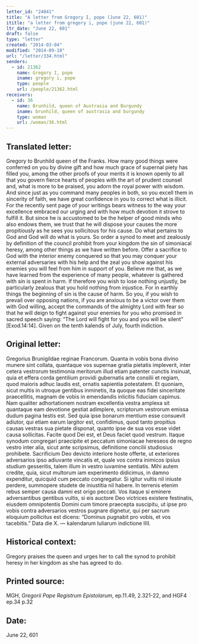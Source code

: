 ```yaml
---
letter_id: "24041"
title: "A letter from Gregory I, pope (June 22, 601)"
ititle: "a letter from gregory i, pope (june 22, 601)"
ltr_date: "June 22, 601"
draft: false
type: "letter"
created: "2014-03-04"
modified: "2014-09-18"
url: "/letter/334.html"
senders:
  - id: 21362
    name: Gregory I, pope
    iname: gregory i, pope
    type: people
    url: /people/21362.html
receivers:
  - id: 36
    name: Brunhild, queen of Austrasia and Burgundy
    iname: brunhild, queen of austrasia and burgundy
    type: woman
    url: /woman/36.html
---
```

<h2> Translated letter:</h2>Gregory to Brunhild queen of the Franks.
How many good things were conferred on you by divine gift and how much grace of supernal piety has filled you, among the other proofs of your merits it is known openly to all that you govern fierce hearts of peoples with the art of prudent counsel and, what is more to be praised, you adorn the royal power with wisdom.  And since just as you command many peoples in both, so you excell them in sincerity of faith, we have great confidence in you to correct what is illicit.  For the recently sent page of your writings bears witness to the way your excellence embraced our urging and with how much devotion it strove to fulfill it.  But since he is accustomed to be the helper of good minds who also endows them, we trust that he will dispose your causes the more propitiously as he sees you sollicitous for his cause.  Do what pertains to God and God will do what is yours.
So order a synod to meet and zealously by definition of the council prohibit from your kingdom the sin of simoniacal heresy, among other things as we have written before.  Offer a sacrifice to God with the interior enemy conquered so that you may conquer your external adversaries with his help and the zeal you show against his enemies you will feel from him in support of you.  Believe me that, as we have learned from the experience of many people, whatever is gathered with sin is spent in harm.  If therefore you wish to lose nothing unjustly, be particularly zealous that you hold nothing from injustice.  For in earthly things the beginning of sin is the cause of harm.  So you, if you wish to prevail over opposing nations, if you are anxious to be a victor over them with God willing, accept the commands of the almighty Lord with fear so that he will deign to fight against your enemies for you who promised in sacred speech saying:  “The Lord will fight for you and you will be silent” [Exod.14:14].
Given on the tenth kalends of July, fourth indiction.
<h2 class="mt-4"> Original letter:</h2>Gregorius Brunigildae reginae Francorum.
Quanta in vobis bona divino munere sint collata, quantaque vos supernae gratia pietatis impleverit, inter cetera vestrorum testimonia meritorum illud etiam patenter cunctis insinuat, quia et effera corda gentilium providi gubernatis arte consilii et regiam, quod maioris adhuc laudis est, ornatis sapientia potestatem. Et quoniam, sicut multis in utroque gentibus inminetis, ita quoque eas fidei sinceritate praecellitis, magnam de vobis in emendandis inlicitis fiduciam capimus. Nam qualiter adhortationem nostram excellentia vestra amplexa sit quantaque eam devotione gestiat adimplere, scriptorum vestrorum emissa dudum pagina testis est. Sed quia ipse bonarum mentium esse consuevit adiutor, qui etiam earum largitor est, confidimus, quod tanto propitius causas vestras sua pietate disponat, quanto ipse de sua vos esse videt causa sollicitas. Facite quod Dei est, et Deus faciet quod vestrum. Itaque synodum congregari praecipite et peccatum simoniacae hereseos de regno vestro inter alia, sicut ante scripsimus, definitione concilii studiosius prohibete. Sacrificium Deo devicto interiore hoste offerte, ut exteriores adversarios ipso adiuvante vincatis et, quale vos contra inimicos ipsius studium gesseritis, talem illum in vestro iuvamine sentiatis. Mihi autem credite, quia, sicut multorum iam experimento didicimus, in damno expenditur, quicquid cum peccato congregatur. Si igitur vultis nil iniuste perdere, summopere studete de iniustitia nil habere. In terrenis etenim rebus semper causa damni est origo peccati. Vos itaque si eminere adversantibus gentibus vultis, si eis auctore Deo victrices existere festinatis, eiusdem omnipotentis Domini cum timore praecepta suscipitu, ut ipse pro vobis contra adversarios vestros pugnare dignetur, qui per sacrum eloquium pollicitus est dicens: “Dominus pugnabit pro vobis, et vos tacebitis.”
Data die X. — kalendarum Iuliarum indictione IIII.
<h2 class="mt-4"> Historical context:</h2>Gregory praises the queen and urges her to call the synod to prohibit heresy in her kingdom as she has agreed to do.
<h2 class="mt-4"> Printed source:</h2><p>MGH, <em>Gregorii Pape Registrum Epistolarum</em>, ep.11.49, 2.321-22, and HGF4 ep.34 p.32</p><h2 class="mt-4"> Date:</h2>June 22, 601